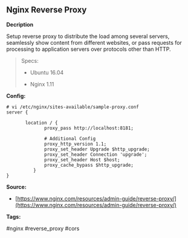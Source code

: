 ## Nginx Reverse Proxy

**Decription**

Setup reverse proxy to  distribute the load among several servers, seamlessly show content from different websites, or pass requests for processing to application servers over protocols other than HTTP.

> Specs:
>
> * Ubuntu 16.04
>
> * Nginx 1.11

**Config:**

```
# vi /etc/nginx/sites-available/sample-proxy.conf
server {

       location / {
              proxy_pass http://localhost:8181;

              # Additional Config
              proxy_http_version 1.1;
              proxy_set_header Upgrade $http_upgrade;
              proxy_set_header Connection 'upgrade';
              proxy_set_header Host $host;
              proxy_cache_bypass $http_upgrade;
          }
}
```

**Source:**

* [https://www.nginx.com/resources/admin-guide/reverse-proxy/](https://www.nginx.com/resources/admin-guide/reverse-proxy/)

**Tags:**

\#nginx \#reverse\_proxy \#cors

